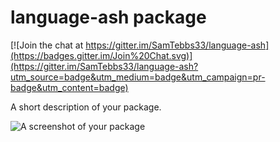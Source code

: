 # language-ash package

[![Join the chat at https://gitter.im/SamTebbs33/language-ash](https://badges.gitter.im/Join%20Chat.svg)](https://gitter.im/SamTebbs33/language-ash?utm_source=badge&utm_medium=badge&utm_campaign=pr-badge&utm_content=badge)

A short description of your package.

![A screenshot of your package](https://f.cloud.github.com/assets/69169/2290250/c35d867a-a017-11e3-86be-cd7c5bf3ff9b.gif)
